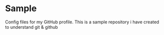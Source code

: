 # Sample
Config files for my GitHub profile.
This is a sample repository i have created to understand git & github

